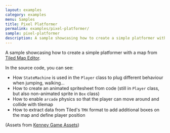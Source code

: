 ```yaml
---
layout: examples
category: examples
menu: Samples
title: Pixel Platformer
permalink: examples/pixel-platformer/
sample: pixel-platformer
description: A sample showcasing how to create a simple platformer with a map from Tiled Map Editor.
---
```


A sample showcasing how to create a simple platformer with a map from [Tiled Map Editor](https://www.mapeditor.org).

In the source code, you can see:

- How `StateMachine` is used in the `Player` class to plug different behaviour when jumping, walking...
- How to create an animated spritesheet from code (still in `Player` class, but also non-animated sprite in `Box` class)
- How to enable `arcade` physics so that the player can move around and collide with tilemap
- How to extract data from Tiled's `TMX` format to add additional boxes on the map and define player position

(Assets from [Kenney Game Assets](https://www.kenney.nl/assets/pixel-platformer))
